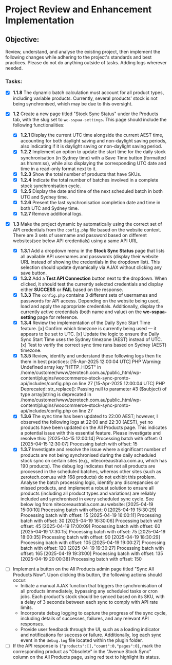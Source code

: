 # Project Review and Enhancement Implementation

## Objective:
Review, understand, and analyse the existing project, then implement the following changes while adhering to the project's standards and best practices. Please do not do anything outside of tasks. Adding logs wherever needed. 

### Tasks:
- [x] **1.1.8** The dynamic batch calculation must account for all product types, including variable products. Currently, several products' stock is not being synchronised, which may be due to this oversight. 

- [x] **1.2** Create a new page titled "Stock Sync Status" under the Products tab, with the slug set to `wc-sspaa-settings`. This page should include the following functionalities:
   - [x] **1.2.1** Display the current UTC time alongside the current AEST time, accounting for both daylight saving and non-daylight saving periods, also indicating if it is daylight saving or non-daylight saving period.
   - [x] **1.2.2** Implement an option to update the start time for the daily stock synchronisation (in Sydney time) with a Save Time button (formatted as hh:mm:ss), while also displaying the corresponding UTC date and time in a read-only format next to it.
   - [x] **1.2.3** Show the total number of products that have SKUs.
   - [x] **1.2.4** Indicate the total number of batches involved in a complete stock synchronisation cycle.
   - [x] **1.2.5** Display the date and time of the next scheduled batch in both UTC and Sydney time.
   - [x] **1.2.6** Present the last synchronisation completion date and time in both UTC and Sydney time.
   - [x] **1.2.7** Remove additional logs.

- [x] **1.3** Make the project dynamic by automatically using the correct set of API credentials from the `config.php` file based on the website context. There are 3 sets of username and password based on different websites(see below API credentials) using a same API URL
   - [x] **1.3.1** Add a dropdown menu in the **Stock Sync Status** page that lists all available API usernames and passwords (display their website URL instead of showing the credentials in the dropdown list). This selection should update dynamically via AJAX without clicking any save button.
   - [x] **1.3.2** Add a **Test API Connection** button next to the dropdown. When clicked, it should test the currently selected credentials and display either **SUCCESS** or **FAIL** based on the response.
   - [x] **1.3.3** The `config.php` contains 3 different sets of usernames and passwords for API access. Depending on the website being used, load and apply the appropriate credentials. Additionally, display the currently active credentials (both name and value) on the **wc-sspaa-setting** page for reference.
   - [x] **1.3.4** Review the implementation of the Daily Sync Start Time feature.
         [x] Confirm which timezone is currently being used — it appears to be set to UTC.
         [x] Update the logic to ensure the Daily Sync Start Time uses the Sydney timezone (AEST) instead of UTC.
         [x] Test to verify the correct sync time runs based on Sydney (AEST) timezone.
   - [x] **1.3.5** Review, identify and understand these following logs then fix them in best practices:
                  [15-Apr-2025 12:00:04 UTC] PHP Warning:  Undefined array key "HTTP_HOST" in /home/customer/www/zerotech.com.au/public_html/wp-content/plugins/woocommerce-stock-sync-pronto-api/includes/config.php on line 27
                  [15-Apr-2025 12:00:04 UTC] PHP Deprecated:  str_replace(): Passing null to parameter #3 ($subject) of type array|string is deprecated in /home/customer/www/zerotech.com.au/public_html/wp-content/plugins/woocommerce-stock-sync-pronto-api/includes/config.php on line 27
   - [x] **1.3.6** The sync time has been updated to 22:00 AEST; however, I observed the following logs at 22:00 and 22:30 (AEST), yet no products have been updated on the All Products page. This indicates a potential issue with this essential feature. Please investigate and resolve this:
                  [2025-04-15 12:00:14] Processing batch with offset: 0
                  [2025-04-15 12:30:07] Processing batch with offset: 15
   - [x] **1.3.7** Investigate and resolve the issue where a significant number of products are not being synchronised during the daily scheduled stock sync on certain sites (e.g., nitecoreaustralia.com.au, which has 190 products). The debug log indicates that not all products are processed in the scheduled batches, whereas other sites (such as zerotech.com.au with 168 products) do not exhibit this problem. Analyse the batch processing logic, identify any discrepancies or missed products, and implement a robust solution to ensure all products (including all product types and variations) are reliably included and synchronised in every scheduled sync cycle.
   See below log from nitecoreaustralia.com.au website:
      [2025-04-19 15:00:10] Processing batch with offset: 0
      [2025-04-19 15:30:29] Processing batch with offset: 15
      [2025-04-19 16:00:11] Processing batch with offset: 30
      [2025-04-19 16:30:06] Processing batch with offset: 45
      [2025-04-19 17:00:09] Processing batch with offset: 60
      [2025-04-19 17:30:15] Processing batch with offset: 75
      [2025-04-19 18:00:35] Processing batch with offset: 90
      [2025-04-19 18:30:29] Processing batch with offset: 105
      [2025-04-19 19:00:27] Processing batch with offset: 120 
      [2025-04-19 19:30:27] Processing batch with offset: 165
      [2025-04-19 19:31:00] Processing batch with offset: 135
      [2025-04-19 20:00:38] Processing batch with offset: 150

<!-- Archived -->
   - [ ] Implement a button on the All Products admin page titled "Sync All Products Now". Upon clicking this button, the following actions should occur:
     - Initiate a manual AJAX function that triggers the synchronisation of all products immediately, bypassing any scheduled tasks or cron jobs. Each product's stock should be synced based on its SKU, with a delay of 3 seconds between each sync to comply with API rate limits.
     - Incorporate debug logging to capture the progress of the sync cycle, including details of successes, failures, and any relevant API responses.
     - Provide user feedback through the UI, such as a loading indicator and notifications for success or failure. Additionally, log each sync event in the `debug.log` file located within the plugin folder.
   - [ ] If the API response is `{"products":[],"count":0,"pages":0}`, mark the corresponding product as "Obsolete" in the "Avenue Stock Sync" column on the All Products page, using red text to highlight its status.